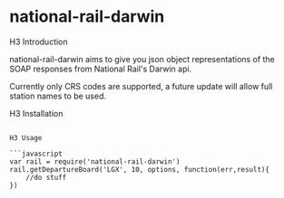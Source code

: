 # national-rail-darwin

H3 Introduction

national-rail-darwin aims to give you json object representations of the SOAP responses from National Rail's Darwin api. 

Currently only CRS codes are supported, a future update will allow full station names to be used.

H3 Installation

```npm install national-rail-darwin

H3 Usage

```javascript
var rail = require('national-rail-darwin')
rail.getDepartureBoard('LGX', 10, options, function(err,result){
	//do stuff
})
```